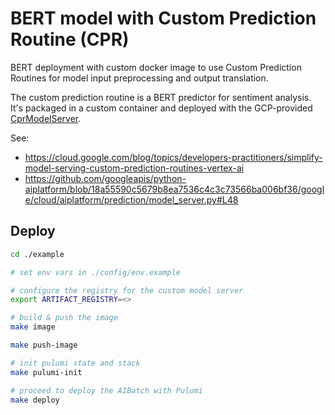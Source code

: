 # BERT model with Custom Prediction Routine (CPR)

BERT deployment with custom docker image to use Custom Prediction Routines for model input preprocessing and output translation.

The custom prediction routine is a BERT predictor for sentiment analysis. It's packaged in a custom container and deployed with the GCP-provided [CprModelServer](https://github.com/googleapis/python-aiplatform/blob/18a55590c5679b8ea7536c4c3c73566ba006bf36/google/cloud/aiplatform/prediction/model_server.py#L48).

See:
- https://cloud.google.com/blog/topics/developers-practitioners/simplify-model-serving-custom-prediction-routines-vertex-ai
- https://github.com/googleapis/python-aiplatform/blob/18a55590c5679b8ea7536c4c3c73566ba006bf36/google/cloud/aiplatform/prediction/model_server.py#L48

## Deploy

```sh
cd ./example

# set env vars in ./config/env.example

# configure the registry for the custom model server
export ARTIFACT_REGISTRY=<>

# build & push the image
make image

make push-image

# init pulumi state and stack
make pulumi-init

# proceed to deploy the AIBatch with Pulumi
make deploy
```
